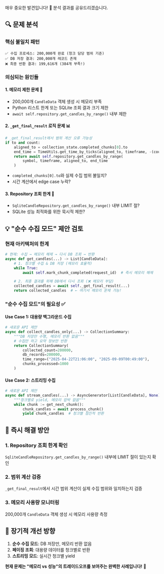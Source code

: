 매우 중요한 발견입니다! 🎯 분석 결과를 공유드리겠습니다.

## 🔍 **문제 분석**

### **핵심 불일치 패턴**
```
✅ 수집 프로세스: 200,000개 완료 (청크 담당 범위 기준)
✅ DB 저장 결과: 200,000개 레코드 존재
❌ 최종 반환 결과: 199,616개 (384개 부족!)
```

### **의심되는 원인들**

#### **1. 메모리 제한 문제 🧠**
- 200,000개 `CandleData` 객체 생성 시 메모리 부족
- Python 리스트 한계 또는 SQLite 조회 결과 크기 제한
- `await self.repository.get_candles_by_range()` 내부 제한

#### **2. `_get_final_result` 로직 문제 📊**
```python
# _get_final_result에서 범위 계산 오류 가능성
if to and count:
    aligned_to = collection_state.completed_chunks[0].to
    end_time = TimeUtils.get_time_by_ticks(aligned_to, timeframe, -(count - 1))
    return await self.repository.get_candles_by_range(
        symbol, timeframe, aligned_to, end_time
    )
```
- `completed_chunks[0].to`와 실제 수집 범위 불일치?
- 시간 계산에서 edge case 누락?

#### **3. Repository 조회 한계 💾**
- `SqliteCandleRepository.get_candles_by_range()` 내부 LIMIT 절?
- SQLite 성능 최적화를 위한 묵시적 제한?

## 💡 **"순수 수집 모드" 제안 검토**

### **현재 아키텍처의 한계**
```python
# 현재: 수집 → 메모리 해제 → 다시 DB 조회 → 반환
async def get_candles(...) -> List[CandleData]:
    # 1. 청크별 수집 & DB 저장 (메모리 효율적)
    while True:
        await self.mark_chunk_completed(request_id)  # 즉시 메모리 해제

    # 2. 최종 결과를 위해 DB에서 다시 조회 (❌ 메모리 부담)
    collected_candles = await self._get_final_result(...)
    return collected_candles  # ← 여기서 메모리 문제 가능!
```

### **"순수 수집 모드"의 필요성** ✅

#### **Use Case 1: 대용량 백그라운드 수집**
```python
# 새로운 API 제안
async def collect_candles_only(...) -> CollectionSummary:
    """DB 저장만 수행, 메모리 반환 없음"""
    # 수집만 하고 요약 정보만 반환
    return CollectionSummary(
        collected_count=200000,
        db_records=200000,
        time_range=("2025-04-22T21:06:00", "2025-09-09T00:49:00"),
        chunks_processed=1000
    )
```

#### **Use Case 2: 스트리밍 수집**
```python
# 새로운 API 제안
async def stream_candles(...) -> AsyncGenerator[List[CandleData], None]:
    """청크별로 yield, 메모리 압박 없음"""
    while chunk := get_next_chunk():
        chunk_candles = await process_chunk()
        yield chunk_candles  # 청크별 점진적 반환
```

## 🎯 **즉시 해결 방안**

### **1. Repository 조회 한계 확인**
`SqliteCandleRepository.get_candles_by_range()` 내부에 LIMIT 절이 있는지 확인

### **2. 범위 계산 검증**
`_get_final_result`에서 시간 범위 계산이 실제 수집 범위와 일치하는지 검증

### **3. 메모리 사용량 모니터링**
200,000개 `CandleData` 객체 생성 시 메모리 사용량 측정

## 🚀 **장기적 개선 방향**

1. **순수 수집 모드**: DB 저장만, 메모리 반환 없음
2. **페이징 조회**: 대용량 데이터를 청크별로 반환
3. **스트리밍 모드**: 실시간 청크별 yield

**현재 문제는 "메모리 vs 성능"의 트레이드오프를 보여주는 완벽한 사례입니다!** 🎯
